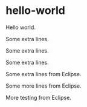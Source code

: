 # hello-world
Hello world.

Some extra lines.

Some extra lines.

Some extra lines.

Some extra lines from Eclipse.

Some more lines from Eclipse.

More testing from Eclipse.